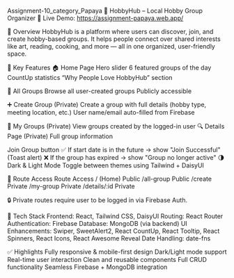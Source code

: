 Assignment-10_category_Papaya
🎯 HobbyHub – Local Hobby Group Organizer
🔗 Live Demo: https://assignment-papaya.web.app/

📌 Overview
HobbyHub is a platform where users can discover, join, and create hobby-based groups. It helps people connect over shared interests like art, reading, cooking, and more — all in one organized, user-friendly space.

🌟 Key Features
🏠 Home Page
Hero slider
6 featured groups of the day
CountUp statistics
“Why People Love HobbyHub” section

📂 All Groups
Browse all user-created groups
Publicly accessible

➕ Create Group (Private)
Create a group with full details (hobby type, meeting location, etc.)
User name/email auto-filled from Firebase

👤 My Groups (Private)
View groups created by the logged-in user
🔍 Details Page (Private)
Full group information

Join Group button
✅ If start date is in the future → show "Join Successful" (Toast alert)
❌ If the group has expired → show "Group no longer active"
🌗 Dark & Light Mode
Toggle between themes using Tailwind + DaisyUI

🔐 Route Access
Route Access
/ (Home) Public
/all-group Public
/create Private
/my-group Private
/details/:id Private

🔒 Private routes require user to be logged in via Firebase Auth.

🧰 Tech Stack
Frontend: React, Tailwind CSS, DaisyUI
Routing: React Router
Authentication: Firebase
Database: MongoDB (via backend)
UI Enhancements:
Swiper, SweetAlert2, React CountUp, React Tooltip, React Spinners, React Icons, React Awesome Reveal
Date Handling: date-fns


✅ Highlights
Fully responsive & mobile-first design
Dark/Light mode support
Real-time user interaction
Clean and reusable components
Full CRUD functionality
Seamless Firebase + MongoDB integration
